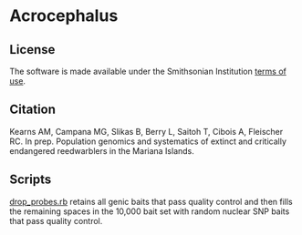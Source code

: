 # Acrocephalus  
## License  
The software is made available under the Smithsonian Institution [terms of use](https://www.si.edu/termsofuse).  
## Citation  
Kearns AM, Campana MG, Slikas B, Berry L, Saitoh T, Cibois A, Fleischer RC. In prep. Population genomics and systematics of extinct and critically endangered reedwarblers in the Mariana Islands.  
## Scripts  
[drop_probes.rb](drop_probes.rb) retains all genic baits that pass quality control and then fills the remaining spaces in the 10,000 bait set with random nuclear SNP baits that pass quality control.  
